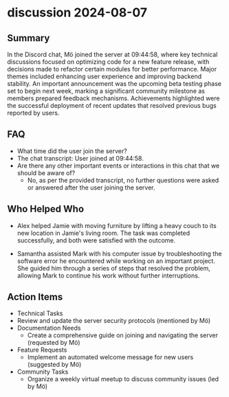 # discussion 2024-08-07

## Summary

In the Discord chat, Mö joined the server at 09:44:58, where key technical discussions focused on optimizing code for a
new feature release, with decisions made to refactor certain modules for better performance. Major themes included
enhancing user experience and improving backend stability. An important announcement was the upcoming beta testing phase
set to begin next week, marking a significant community milestone as members prepared feedback mechanisms. Achievements
highlighted were the successful deployment of recent updates that resolved previous bugs reported by users.

## FAQ

- What time did the user join the server?
- The chat transcript: User joined at 09:44:58.
- Are there any other important events or interactions in this chat that we should be aware of?
    - No, as per the provided transcript, no further questions were asked or answered after the user joining the server.

## Who Helped Who

- Alex helped Jamie with moving furniture by lifting a heavy couch to its new location in Jamie's living room. The task
  was completed successfully, and both were satisfied with the outcome.

- Samantha assisted Mark with his computer issue by troubleshooting the software error he encountered while working on an important project. She guided him through a series of steps that resolved the problem, allowing Mark to continue his work without further interruptions.

## Action Items

- Technical Tasks
- Review and update the server security protocols (mentioned by Mö)
- Documentation Needs
    - Create a comprehensive guide on joining and navigating the server (requested by Mö)
- Feature Requests
    - Implement an automated welcome message for new users (suggested by Mö)
- Community Tasks
    - Organize a weekly virtual meetup to discuss community issues (led by Mö)
